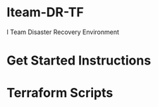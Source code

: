 # Iteam-DR-TF
I Team Disaster Recovery Environment 

# Get Started Instructions


# Terraform Scripts

